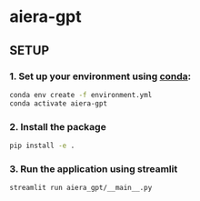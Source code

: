 # aiera-gpt

## SETUP

### 1. Set up your environment using [conda](https://docs.conda.io/en/latest/):

```bash
conda env create -f environment.yml
conda activate aiera-gpt
```

### 2. Install the package

```bash
pip install -e .
```

### 3. Run the application using streamlit

```bash
streamlit run aiera_gpt/__main__.py
```